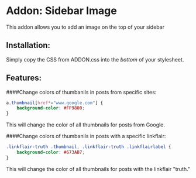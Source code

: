# Addon: Sidebar Image
This addon allows you to add an image on the top of your sidebar

## Installation:
Simply copy the CSS from ADDON.css into the *bottom* of your stylesheet.

## Features:

####Change colors of thumbanils in posts from specific sites:
```css
a.thumbnail[href*="www.google.com"] {
    background-color: #FF9800;
}
```
This will change the color of all thumbnails for posts from Google.

####Change colors of thumbanils in posts with a specific linkflair:
```css
.linkflair-truth .thumbnail, .linkflair-truth .linkflairlabel {
    background-color: #673AB7;
}
```
This will change the color of all thumbnails for posts with the linkflair "truth."